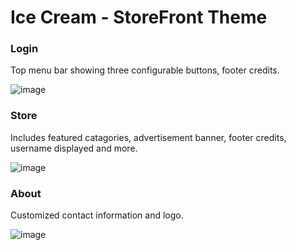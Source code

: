 # Ice Cream - StoreFront Theme

### Login
Top menu bar showing three configurable buttons, footer credits.

![image](https://github.com/virtualizebrief/collection/assets/153381859/321b647a-a579-4464-a180-69d484e87281)

### Store
Includes featured catagories, advertisement banner, footer credits, username displayed and more.

![image](https://github.com/virtualizebrief/collection/assets/153381859/af6f0f82-5e3b-437c-b597-bd312b504d5b)

### About
Customized contact information and logo.

![image](https://github.com/virtualizebrief/collection/assets/153381859/03225864-e23c-4abb-9900-7f46bc61bffa)
